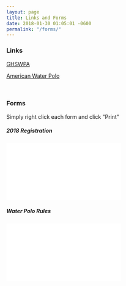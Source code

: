```yaml
---
layout: page
title: Links and Forms
date: 2018-01-30 01:05:01 -0600
permalink: "/forms/"
---
```


### Links
[GHSWPA](http://www.gapolo.com)

[American Water Polo](https://www.americanwaterpolo.org)

<br>

### Forms
Simply right click each form and click "Print"

<div class="text-center mt-4 mb-4">

##### 2018 Registration
<embed class="pdf-form" src="/assets/docs/CWP-2018-Registration.pdf"/>

<br>

##### Water Polo Rules
<embed class="pdf-form" src="/assets/docs/Water-Polo-Game-Basics.pdf"/>

</div>